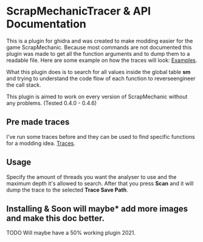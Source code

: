 # ScrapMechanicTracer & API Documentation

This is a plugin for ghidra and was created to make modding easier for the game ScrapMechanic.
Because most commands are not documented this plugin was made to get all the function arguments
and to dump them to a readable file. Here are some example on how the traces will look: [Examples](../master/res/traces).

What this plugin does is to search for all values inside the global table **sm** and trying to
understand the code flow of each function to reverseengineer the call stack.

This plugin is aimed to work on every version of ScrapMechanic without any problems. (Tested 0.4.0 - 0.4.6)


## Pre made traces

I've run some traces before and they can be used to find specific functions for a modding idea.
[Traces](../master/res/traces).


## Usage
Specify the amount of threads you want the analyser to use and the maximum depth it's allowed to search.
After that you press **Scan** and it will dump the trace to the selected **Trace Save Path**.


## Installing & Soon will maybe* add more images and make this doc better. 

TODO Will maybe have a 50% working plugin 2021.
